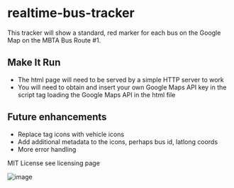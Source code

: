 # realtime-bus-tracker

This tracker will show a standard, red marker for each bus on the Google Map on the MBTA Bus Route #1.


## Make It Run
- The html page will need to be served by a simple HTTP server to work
- You will need to obtain and insert your own Google Maps API key in the script tag loading the Google Maps API in the html file

## Future enhancements
- Replace tag icons with vehicle icons
- Add additional metadata to the icons, perhaps bus id, latlong coords
- More error handling

MIT License see licensing page 

![image](https://user-images.githubusercontent.com/11213335/232378407-6d909c4c-35bb-4837-b371-8258af06a9c0.png)
